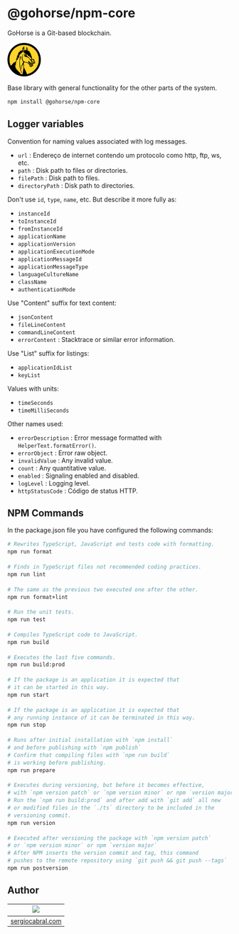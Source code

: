 # @gohorse/npm-core

GoHorse is a Git-based blockchain.

[<img src="https://github.com/sergiocabral/App.GoHorse/raw/main/gohorse.png" width="75px;"/>](https://gohorse.dev/)

Base library with general functionality for the other parts of the system.

```bash
npm install @gohorse/npm-core
```

## Logger variables

Convention for naming values associated with log messages.

- `url` : Endereço de internet contendo um protocolo como http, ftp, ws, etc.
- `path` : Disk path to files or directories.
- `filePath` : Disk path to files.
- `directoryPath` : Disk path to directories.

Don't use `id`, `type`, `name`, etc. But describe it more fully as:

- `instanceId`
- `toInstanceId`
- `fromInstanceId`
- `applicationName`
- `applicationVersion`
- `applicationExecutionMode`
- `applicationMessageId`
- `applicationMessageType`
- `languageCultureName`
- `className`
- `authenticationMode`

Use "Content" suffix for text content:

- `jsonContent`
- `fileLineContent`
- `commandLineContent`
- `errorContent` : Stacktrace or similar error information. 

Use "List" suffix for listings:

- `applicationIdList`
- `keyList`

Values with units:

- `timeSeconds`
- `timeMilliSeconds`

Other names used:

- `errorDescription` : Error message formatted with `HelperText.formatError()`.
- `errorObject` : Error raw object.
- `invalidValue` : Any invalid value.
- `count` : Any quantitative value.
- `enabled` : Signaling enabled and disabled.
- `logLevel` : Logging level.
- `httpStatusCode` : Código de status HTTP.

## NPM Commands

In the package.json file you have configured the following commands:

```bash
# Rewrites TypeScript, JavaScript and tests code with formatting.
npm run format

# Finds in TypeScript files not recommended coding practices.
npm run lint

# The same as the previous two executed one after the other.
npm run format+lint

# Run the unit tests.
npm run test

# Compiles TypeScript code to JavaScript.
npm run build

# Executes the last five commands.
npm run build:prod

# If the package is an application it is expected that
# it can be started in this way.
npm run start

# If the package is an application it is expected that
# any running instance of it can be terminated in this way.
npm run stop

# Runs after initial installation with `npm install`
# and before publishing with `npm publish`
# Confirm that compiling files with `npm run build`
# is working before publishing.
npm run prepare

# Executes during versioning, but before it becomes effective,
# with `npm version patch` or `npm version minor` or npm `version major`.
# Run the `npm run build:prod` and after add with `git add` all new
# or modified files in the `./ts` directory to be included in the
# versioning commit.
npm run version

# Executed after versioning the package with `npm version patch`
# or `npm version minor` or npm `version major`
# After NPM inserts the version commit and tag, this command
# pushes to the remote repository using `git push && git push --tags`
npm run postversion

```

## Author

| [<img src="https://avatars.githubusercontent.com/u/665373?v=4" width="75px;"/>](https://github.com/sergiocabral) |
| :-: |
|[sergiocabral.com](https://sergiocabral.com)|
